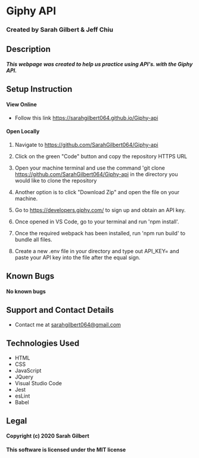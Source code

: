 # Giphy API

### Created by Sarah Gilbert & Jeff Chiu

## Description

##### This webpage was created to help us practice using API's. with the Giphy API.

## Setup Instruction

#### View Online

* Follow this link https://sarahgilbert064.github.io/Giphy-api

  
#### Open Locally

1. Navigate to https://github.com/SarahGilbert064/Giphy-api

2. Click on the green "Code" button and copy the repository HTTPS URL

3. Open your machine terminal and use the command 'git clone https://github.com/SarahGilbert064/Giphy-api in the directory you would like to clone the repository

4. Another option is to click "Download Zip" and open the file on your machine.

5. Go to https://developers.giphy.com/ to sign up and obtain an API key.

6. Once opened in VS Code, go to your terminal and run 'npm install'. 

7. Once the required webpack has been installed, run 'npm run build' to bundle all files.

8. Create a new .env file in your directory and type out API_KEY= and paste your API key into the file after the equal sign.


## Known Bugs
#### No known bugs

## Support and Contact Details
* Contact me at sarahgilbert064@gmail.com

## Technologies Used
* HTML
* CSS
* JavaScript
* JQuery
* Visual Studio Code
* Jest
* esLint
* Babel

## Legal
#### Copyright (c) 2020 Sarah Gilbert
#### This software is licensed under the MIT license
